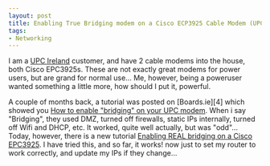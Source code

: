```yaml
---
layout: post
title: Enabling True Bridging modem on a Cisco ECP3925 Cable Modem (UPC Ireland)
tags:
- Networking
---
```

I am a [UPC Ireland][1] customer, and have 2 cable modems into the house, both Cisco EPC3925s. These are not exactly great modems for power users, but are grand for normal use... Me, however, being a poweruser wanted something a little more, how should I put it, powerful. 

A couple of months back, a tutorial was posted on [Boards.ie][4] which showed you [How to enable "bridging" on your UPC modem][3]. When i say "Bridging", they used DMZ, turned off firewalls, static IPs internally, turned off Wifi and DHCP, etc. It worked, quite well actually, but was "odd"... Today, however, there is a new tutorial [Enabling REAL bridging on a Cisco EPC3925][2]. I have tried this, and so far, it works! now just to set my router to work correctly, and update my IPs if they change... 

[1]:http://www.upc.ie/
[3]:http://www.boards.ie/vbulletin/showthread.php?p=79448674
[2]:http://www.boards.ie/vbulletin/showthread.php?t=2056758726
